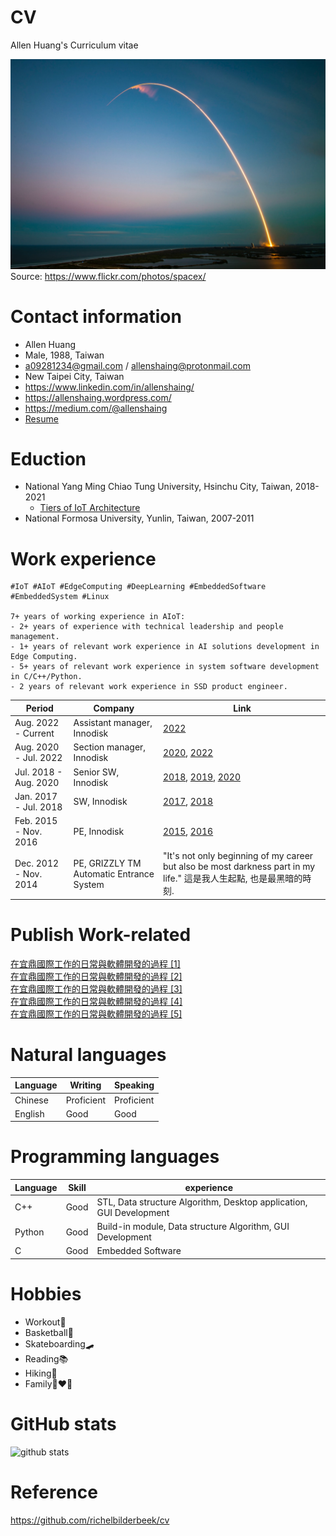 # CV
Allen Huang's Curriculum vitae

![Launch](launch.jpg)
Source: https://www.flickr.com/photos/spacex/

# Contact information
- Allen Huang
- Male, 1988, Taiwan
- a09281234@gmail.com / allenshaing@protonmail.com
- New Taipei City, Taiwan
- https://www.linkedin.com/in/allenshaing/
- https://allenshaing.wordpress.com/
- https://medium.com/@allenshaing
- [Resume](https://docs.google.com/document/d/1NLL8ianEoQUx2jKxBDB_f_3FsS-EecgI81KVF3pFiNE/edit?usp=sharing)


# Eduction
- National Yang Ming Chiao Tung University, Hsinchu City, Taiwan, 2018-2021
  - [Tiers of IoT Architecture](https://hdl.handle.net/11296/z872wv)
- National Formosa University, Yunlin, Taiwan, 2007-2011

# Work experience
```
#IoT #AIoT #EdgeComputing #DeepLearning #EmbeddedSoftware #EmbeddedSystem #Linux

7+ years of working experience in AIoT:
- 2+ years of experience with technical leadership and people management.
- 1+ years of relevant work experience in AI solutions development in Edge Computing.
- 5+ years of relevant work experience in system software development in C/C++/Python.
- 2 years of relevant work experience in SSD product engineer.
```


Period | Company | Link
--- | --- | ---
Aug. 2022 - Current | Assistant manager, Innodisk | [2022](./2022/ReadMe.md)
Aug. 2020 - Jul. 2022 | Section manager, Innodisk | [2020](./2020/ReadMe.md), [2022](./2022/ReadMe.md)
Jul. 2018 - Aug. 2020 | Senior SW, Innodisk | [2018](./2018/ReadMe.md), [2019](./2019/ReadMe.md), [2020](./2020/ReadMe.md)
Jan. 2017 - Jul. 2018 | SW, Innodisk | [2017](./2017/ReadMe.md), [2018](./2018/ReadMe.md)
Feb. 2015 - Nov. 2016 | PE, Innodisk | [2015](./2015/ReadMe.md), [2016](./2016/ReadMe.md)
Dec. 2012 - Nov. 2014 | PE, GRIZZLY TM Automatic Entrance System | "It's not only beginning of my career but also be most darkness part in my life."  這是我人生起點, 也是最黑暗的時刻.

# Publish Work-related
[在宜鼎國際工作的日常與軟體開發的過程 [1]](https://medium.com/@AllenShaing/%E5%9C%A8%E5%AE%9C%E9%BC%8E%E5%9C%8B%E9%9A%9B%E5%B7%A5%E4%BD%9C%E7%9A%84%E6%97%A5%E5%B8%B8%E8%88%87%E8%BB%9F%E9%AB%94%E9%96%8B%E7%99%BC%E7%9A%84%E9%81%8E%E7%A8%8B-1-75cc9d3ff185)  
[在宜鼎國際工作的日常與軟體開發的過程 [2]](https://medium.com/@AllenShaing/%E5%9C%A8%E5%AE%9C%E9%BC%8E%E5%9C%8B%E9%9A%9B%E5%B7%A5%E4%BD%9C%E7%9A%84%E6%97%A5%E5%B8%B8%E8%88%87%E8%BB%9F%E9%AB%94%E9%96%8B%E7%99%BC%E7%9A%84%E9%81%8E%E7%A8%8B-2-92c8bc029cf)  
[在宜鼎國際工作的日常與軟體開發的過程 [3]](https://medium.com/@AllenShaing/%E5%9C%A8%E5%AE%9C%E9%BC%8E%E5%9C%8B%E9%9A%9B%E5%B7%A5%E4%BD%9C%E7%9A%84%E6%97%A5%E5%B8%B8%E8%88%87%E8%BB%9F%E9%AB%94%E9%96%8B%E7%99%BC%E7%9A%84%E9%81%8E%E7%A8%8B-3-6da0a537728b)  
[在宜鼎國際工作的日常與軟體開發的過程 [4]](https://medium.com/@AllenShaing/%E5%9C%A8%E5%AE%9C%E9%BC%8E%E5%9C%8B%E9%9A%9B%E5%B7%A5%E4%BD%9C%E7%9A%84%E6%97%A5%E5%B8%B8%E8%88%87%E8%BB%9F%E9%AB%94%E9%96%8B%E7%99%BC%E7%9A%84%E9%81%8E%E7%A8%8B-4-3e9356bb1f8d)  
[在宜鼎國際工作的日常與軟體開發的過程 [5]](https://medium.com/@AllenShaing/%E5%9C%A8%E5%AE%9C%E9%BC%8E%E5%9C%8B%E9%9A%9B%E5%B7%A5%E4%BD%9C%E7%9A%84%E6%97%A5%E5%B8%B8%E8%88%87%E8%BB%9F%E9%AB%94%E9%96%8B%E7%99%BC%E7%9A%84%E9%81%8E%E7%A8%8B-5-da0fee20ed60)


# Natural languages
Language | Writing | Speaking
--- | --- | --- 
Chinese | Proficient | Proficient
English | Good | Good

# Programming languages
Language | Skill | experience
--- | --- | --- 
C++ | Good | STL, Data structure Algorithm, Desktop application, GUI Development
Python | Good | Build-in module, Data structure Algorithm, GUI Development
C | Good | Embedded Software


# Hobbies
- Workout💪
- Basketball🏀
- Skateboarding🛹
- Reading📚
- Hiking🥾
- Family👩‍❤️‍👨

# GitHub stats
![github stats](https://github-readme-stats.vercel.app/api?username=shaing&show_icons=true)

# Reference
https://github.com/richelbilderbeek/cv

